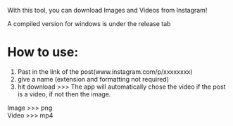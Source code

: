 With this tool, you can download Images and Videos from Instagram!

A compiled version for windows is under the release tab

<h1>How to use:</h1>
<ol>
	<li>Past in the link of the post(www.instagram.com/p/xxxxxxxx)</li>
	<li>give a name (extension and formatting not required)</li>
	<li>hit download >>> The app will automatically chose the video if the post is a video, if not then the image.</li>
</ol>

Image >>> png </br>
Video >>> mp4
